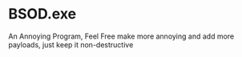 # BSOD.exe
An Annoying Program,    Feel Free make more annoying and add more payloads, just keep it non-destructive
